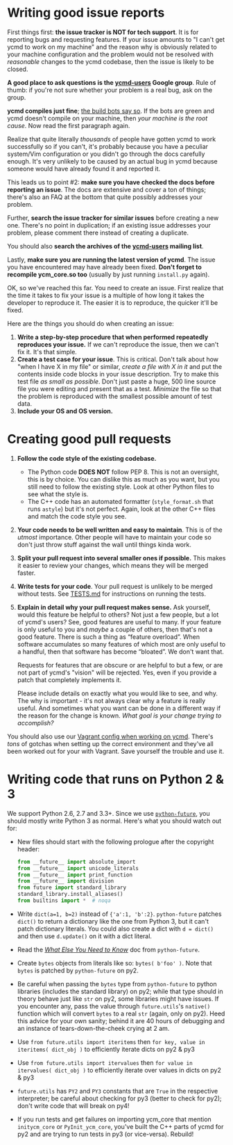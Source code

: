 Writing good issue reports
==========================

First things first: **the issue tracker is NOT for tech support**. It is for
reporting bugs and requesting features. If your issue amounts to "I can't get
ycmd to work on my machine" and the reason why is obviously related to your
machine configuration and the problem would not be resolved with _reasonable_
changes to the ycmd codebase, then the issue is likely to be closed.

**A good place to ask questions is the [ycmd-users][] Google group**. Rule of
thumb: if you're not sure whether your problem is a real bug, ask on the group.

**ycmd compiles just fine**; [the build bots say so][build-bots]. If the bots are
green and ycmd doesn't compile on your machine, then _your machine is the root
cause_. Now read the first paragraph again.

Realize that quite literally _thousands_ of people have gotten ycmd to work
successfully so if you can't, it's probably because you have a peculiar
system/Vim configuration or you didn't go through the docs carefully enough.
It's very unlikely to be caused by an actual bug in ycmd because someone would
have already found it and reported it.

This leads us to point #2: **make sure you have checked the docs before
reporting an issue**. The docs are extensive and cover a ton of things; there's
also an FAQ at the bottom that quite possibly addresses your problem.

Further, **search the issue tracker for similar issues** before creating a new
one. There's no point in duplication; if an existing issue addresses your
problem, please comment there instead of creating a duplicate.

You should also **search the archives of the [ycmd-users][] mailing list**.

Lastly, **make sure you are running the latest version of ycmd**. The issue you
have encountered may have already been fixed. **Don't forget to recompile
ycm_core.so too** (usually by just running `install.py` again).

OK, so we've reached this far. You need to create an issue. First realize that
the time it takes to fix your issue is a multiple of how long it takes the
developer to reproduce it. The easier it is to reproduce, the quicker it'll be
fixed.

Here are the things you should do when creating an issue:

1. **Write a step-by-step procedure that when performed repeatedly reproduces
   your issue.** If we can't reproduce the issue, then we can't fix it. It's
   that simple.
2. **Create a test case for your issue**. This is critical. Don't talk about how
   "when I have X in my file" or similar, _create a file with X in it_ and put
   the contents inside code blocks in your issue description. Try to make this
   test file _as small as possible_. Don't just paste a huge, 500 line source
   file you were editing and present that as a test. _Minimize_ the file so that
   the problem is reproduced with the smallest possible amount of test data.
3. **Include your OS and OS version.**


Creating good pull requests
===========================

1.  **Follow the code style of the existing codebase.**
    - The Python code **DOES NOT** follow PEP 8. This is not an oversight, this
      is by choice. You can dislike this as much as you want, but you still need
      to follow the existing style. Look at other Python files to see what the
      style is.
    - The C++ code has an automated formatter (`style_format.sh` that runs
      `astyle`) but it's not perfect. Again, look at the other C++ files and
      match the code style you see.

2.  **Your code needs to be well written and easy to maintain**. This is of the
    _utmost_ importance. Other people will have to maintain your code so don't
    just throw stuff against the wall until things kinda work.

3.  **Split your pull request into several smaller ones if possible.** This
    makes it easier to review your changes, which means they will be merged
    faster.

4.  **Write tests for your code**. Your pull request is unlikely to be merged
    without tests. See [TESTS.md][ycmd-tests] for instructions on running the
    tests.

5.  **Explain in detail why your pull request makes sense.** Ask yourself, would
    this feature be helpful to others? Not just a few people, but a lot of
    ycmd's users? See, good features are useful to many. If your feature is only
    useful to you and _maybe_ a couple of others, then that's not a good
    feature.  There is such a thing as “feature overload”. When software
    accumulates so many features of which most are only useful to a handful,
    then that software has become “bloated”. We don't want that.

    Requests for features that are obscure or are helpful to but a few, or are
    not part of ycmd's "vision" will be rejected. Yes, even if you provide a
    patch that completely implements it.

    Please include details on exactly what you would like to see, and why. The
    why is important - it's not always clear why a feature is really useful. And
    sometimes what you want can be done in a different way if the reason for the
    change is known. _What goal is your change trying to accomplish?_

You should also use our [Vagrant config when working on ycmd][dev-setup].
There's _tons_ of gotchas when setting up the correct environment and they've
all been worked out for your with Vagrant. Save yourself the trouble and use it.


Writing code that runs on Python 2 & 3
======================================

We support Python 2.6, 2.7 and 3.3+. Since we use
[`python-future`][python-future], you should mostly write Python 3 as normal.
Here's what you should watch out for:

- New files should start with the following prologue after the copyright header:

    ```python
    from __future__ import absolute_import
    from __future__ import unicode_literals
    from __future__ import print_function
    from __future__ import division
    from future import standard_library
    standard_library.install_aliases()
    from builtins import *  # noqa
    ```

- Write `dict(a=1, b=2)` instead of `{'a':1, 'b':2}`. `python-future` patches
  `dict()` to return a dictionary like the one from Python 3, but it can't patch
  dictionary literals. You could also create a dict with `d = dict()` and then
  use `d.update()` on it with a dict literal.
- Read the [_What Else You Need to Know_][what-else] doc from `python-future`.
- Create `bytes` objects from literals like so: `bytes( b'foo' )`. Note that
  `bytes` is patched by `python-future` on py2.
- Be careful when passing the `bytes` type from `python-future` to python
  libraries (includes the standard library) on py2; while that type should in
  theory behave just like `str` on py2, some libraries might have issues. If you
  encounter any, pass the value through `future.utils`'s `native()` function
  which will convert `bytes` to a real `str` (again, only on py2). Heed this
  advice for your own sanity; behind it are 40 hours of debugging and an
  instance of tears-down-the-cheek crying at 2 am.
- Use `from future.utils import iteritems`
  then `for key, value in iteritems( dict_obj )` to efficiently iterate dicts on
  py2 & py3
- Use `from future.utils import itervalues` then `for value in itervalues(
  dict_obj )` to efficiently iterate over values in dicts on py2 & py3
- `future.utils` has `PY2` and `PY3` constants that are `True` in the respective
  interpreter; be careful about checking for py3 (better to check for py2);
  don't write code that will break on py4!
- If you run tests and get failures on importing ycm_core that mention
  `initycm_core` or `PyInit_ycm_core`, you've built the C++ parts of ycmd for
  py2 and are trying to run tests in py3 (or vice-versa). Rebuild!

[build-bots]: https://travis-ci.org/Valloric/ycmd
[ycmd-users]: https://groups.google.com/forum/?hl=en#!forum/ycmd-users
[ycmd-tests]: https://github.com/Valloric/ycmd/blob/master/TESTS.md
[dev-setup]: https://github.com/Valloric/ycmd/blob/master/DEV_SETUP.md
[python-future]: http://python-future.org/index.html
[what-else]: http://python-future.org/what_else.html
